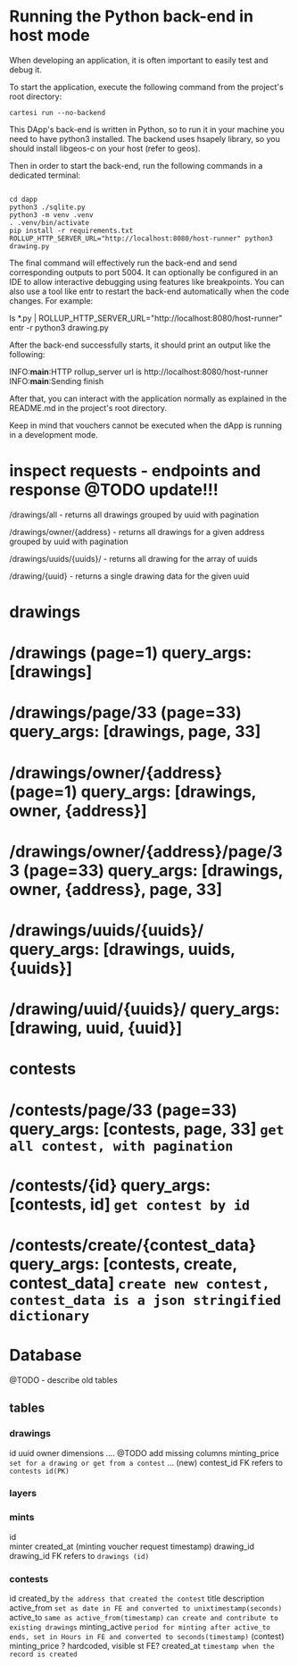 # Running the Python back-end in host mode

When developing an application, it is often important to easily test and debug it.

To start the application, execute the following command from the project's root directory:

```shell
cartesi run --no-backend
```

This DApp's back-end is written in Python, so to run it in your machine you need to have python3 installed. The backend uses hsapely library, so you should install libgeos-c on your host (refer to geos).

Then in order to start the back-end, run the following commands in a dedicated terminal:

```shell

cd dapp
python3 ./sqlite.py
python3 -m venv .venv
. .venv/bin/activate
pip install -r requirements.txt
ROLLUP_HTTP_SERVER_URL="http://localhost:8080/host-runner" python3 drawing.py
```

The final command will effectively run the back-end and send corresponding outputs to port 5004. It can optionally be configured in an IDE to allow interactive debugging using features like breakpoints. You can also use a tool like entr to restart the back-end automatically when the code changes. For example:

ls \*.py | ROLLUP_HTTP_SERVER_URL="http://localhost:8080/host-runner" entr -r python3 drawing.py

After the back-end successfully starts, it should print an output like the following:

INFO:**main**:HTTP rollup_server url is http://localhost:8080/host-runner
INFO:**main**:Sending finish

After that, you can interact with the application normally as explained in the README.md in the project's root directory.

Keep in mind that vouchers cannot be executed when the dApp is running in a development mode.

# inspect requests - endpoints and response @TODO update!!!

/drawings/all - returns all drawings grouped by uuid with pagination

/drawings/owner/{address} - returns all drawings for a given address grouped by uuid with pagination

/drawings/uuids/{uuids}/ - returns all drawing for the array of uuids

/drawing/{uuid} - returns a single drawing data for the given uuid

# drawings

# /drawings (page=1) query_args: [drawings]

# /drawings/page/33 (page=33) query_args: [drawings, page, 33]

# /drawings/owner/{address} (page=1) query_args: [drawings, owner, {address}]

# /drawings/owner/{address}/page/33 (page=33) query_args: [drawings, owner, {address}, page, 33]

# /drawings/uuids/{uuids}/ query_args: [drawings, uuids, {uuids}]

# /drawing/uuid/{uuids}/ query_args: [drawing, uuid, {uuid}]

# contests

# /contests/page/33 (page=33) query_args: [contests, page, 33] `get all contest, with pagination`

# /contests/{id} query_args: [contests, id] `get contest by id`

# /contests/create/{contest_data} query_args: [contests, create, contest_data] `create new contest, contest_data is a json stringified dictionary`

# Database

@TODO - describe old tables

## tables

### drawings

id
uuid
owner
dimensions
.... @TODO add missing columns
minting_price `set for a drawing or get from a contest`
...
(new) contest_id FK refers to `contests id(PK)`

### layers

### mints

id  
minter
created_at (minting voucher request timestamp)
drawing_id drawing_id FK refers to `drawings (id)`

### contests

id
created_by `the address that created the contest`
title
description
active_from `set as date in FE and converted to unixtimestamp(seconds)`
active_to `same as active_from(timestamp)` `can create and contribute to existing drawings`
minting_active `period for minting after active_to ends, set in Hours in FE and converted to seconds(timestamp)`
(contest) minting_price ? hardcoded, visible st FE?
created_at `timestamp when the record is created`
